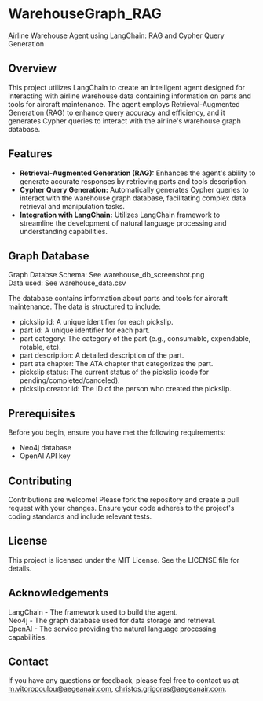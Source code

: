 # WarehouseGraph_RAG
Airline Warehouse Agent using LangChain: RAG and Cypher Query Generation

## Overview
This project utilizes LangChain to create an intelligent agent designed for interacting with airline warehouse data containing information on parts and tools for aircraft maintenance. The agent employs Retrieval-Augmented Generation (RAG) to enhance query accuracy and efficiency, and it generates Cypher queries to interact with the airline's warehouse graph database.

## Features
- **Retrieval-Augmented Generation (RAG):** Enhances the agent's ability to generate accurate responses by retrieving parts and tools description.
- **Cypher Query Generation:** Automatically generates Cypher queries to interact with the warehouse graph database, facilitating complex data retrieval and manipulation tasks.
- **Integration with LangChain:** Utilizes LangChain framework to streamline the development of natural language processing and understanding capabilities.

## Graph Database
Graph Databse Schema: See warehouse_db_screenshot.png  
Data used: See warehouse_data.csv

The database contains information about parts and tools for aircraft maintenance. The data is structured to include:

- pickslip id: A unique identifier for each pickslip.
- part id: A unique identifier for each part.
- part category: The category of the part (e.g., consumable, expendable, rotable, etc).
- part description: A detailed description of the part.
- part ata chapter: The ATA chapter that categorizes the part.
- pickslip status: The current status of the pickslip (code for pending/completed/canceled).
- pickslip creator id: The ID of the person who created the pickslip.

## Prerequisites

Before you begin, ensure you have met the following requirements:
- Neo4j database 
- OpenAI API key

## Contributing
Contributions are welcome! Please fork the repository and create a pull request with your changes. Ensure your code adheres to the project's coding standards and include relevant tests.

## License
This project is licensed under the MIT License. See the LICENSE file for details.

## Acknowledgements
LangChain - The framework used to build the agent.  
Neo4j - The graph database used for data storage and retrieval.  
OpenAI - The service providing the natural language processing capabilities.

## Contact
If you have any questions or feedback, please feel free to contact us at m.vitoropoulou@aegeanair.com, christos.grigoras@aegeanair.com.
